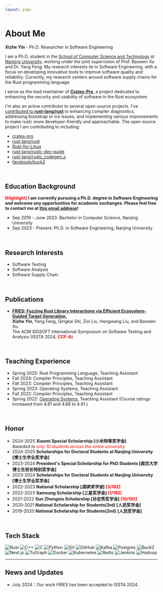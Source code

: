 ```yaml
---
layout: page
---
```


# About Me

<!-- <img src="yxz.jpg" class="floatpic" width="360" height="480"> -->

**Xizhe Yin** - Ph.D. Researcher in Software Engineering

I am a Ph.D. student in the [School of Computer Science and Technology](https://cs.nju.edu.cn/main.htm)
at [Nanjing University](https://njunju.nju.edu.cn/EN/main.htm),
working under the joint supervision of Prof. Baowen Xu and Dr. Yang Feng.
My research interests lie in Software Engineering,
with a focus on developing innovative tools to improve software quality and reliability.
Currently, my research centers around software supply chains for the Rust programming language.

I serve as the lead maintainer of **[Crates-Pro](https://github.com/crates-pro)**,
a project dedicated to enhancing the security and usability of software in the Rust ecosystem.

I'm also an active contributor to several open-source projects. 
I've [contributed to **rust-lang/rust**](https://github.com/rust-lang/rust/pulls?q=is%3Apr+author%3Axizheyin+) to enhancing compiler diagnostics, addressing bootstrap or ice issues,
and implementing various improvements to make rustc more developer-friendly and approachable.
The open source project I am contributing to including:

- [crates-pro](https://github.com/crates-pro)
- [rust-lang/rust](https://github.com/rust-lang/rust/)
- [Rust-for-Linux](https://github.com/Rust-for-Linux/linux)
- [rust-lang/rustc-dev-guide](https://github.com/rust-lang/rustc-dev-guide/)
- [rust-lang/rustc_codegen_c](https://github.com/rust-lang/rustc_codegen_c/)
- [facebook/buck2](https://github.com/facebook/buck2/)
<br>

## Education Background

**<font color='red'>[Highlight]</font> I am currently pursuing a Ph.D. degree in Software Engineering and welcome any opportunities for academic exchanges. Please feel free to contact me at [this email address](xizheyin@smail.nju.edu.cn)!**

- Sep 2019 - June 2023: Bachelor in Computer Science, Nanjing University
- Sep 2023 - Present: Ph.D. in Software Engineering, Nanjing University
<br>

## Research Interests
- Software Testing
- Software Analysis
- Software Supply Chain
<br>

## Publications

- **[FRIES: Fuzzing Rust Library Interactions via Efficient Ecosystem-Guided Target Generation.](https://dl.acm.org/doi/abs/10.1145/3650212.3680348)**  
  **Xizhe Yin**, Yang Feng, Qingkai Shi, Zixi Liu, Hongwang Liu, and Baowen Xu.  
  The ACM SIGSOFT International Symposium on Software Testing and Analysis (ISSTA 2024, **<font color='red'>CCF-A</font>**) 
<br>

## Teaching Experience
- Spring 2025: Rust Programming Language, Teaching Assistant
- Fall 2024: Compiler Principles, Teaching Assistant
- Fall 2023: Compiler Principles, Teaching Assistant
- Spring 2023: Operating Systems, Teaching Assistant
- Fall 2022: Compiler Principles, Teaching Assistant
- Spring 2022: [Operating Systems](https://changanyyy.gitbook.io/oslab/), Teaching Assistant (Course ratings increased from 4.81 and 4.68 to 4.91.)
<br>

## Honor

- 2024-2025 **Xiaomi Special Scholarship [小米特等奖学金]**  
  *Awarded to <font color='red'>only 10 students across the entire university</font>.*
- 2024-2025 **Scholarships for Doctoral Students at Nanjing University [博士生学业奖学金]**
- 2023-2024 **President's Special Scholarship for PhD Students [南京大学博士生校长特别奖学金]**
- 2023-2024 **Scholarships for Doctoral Students at Nanjing University [博士生学业奖学金]**
- 2022-2023 **National Scholarship [*国家奖学金*] <font color='red'>[3/192]</font>**
- 2022-2023 **Samsung Scholarship [三星奖学金] <font color='red'>[1/192]</font>**
- 2021-2022 **Sun Zhongxiu Scholarship [孙忠秀奖学金] <font color='red'>[10/192]</font>**
- 2020-2021 **National Scholarship for Students(3rd) [人民奖学金]**
- 2019-2020 **National Scholarship for Students(2nd) [人民奖学金]**
<br>



## Tech Stack

![Rust](https://img.shields.io/badge/-Rust-000000?style=flat&logo=rust&logoColor=white)
![C++](https://img.shields.io/badge/-C++-00599C?style=flat&logo=c%2B%2B&logoColor=white)
![C](https://img.shields.io/badge/-C-A8B9CC?style=flat&logo=c&logoColor=white)
![Python](https://img.shields.io/badge/-Python-3776AB?style=flat&logo=Python&logoColor=white)
![Git](https://img.shields.io/badge/-Git-F05032?style=flat&logo=git&logoColor=white)
![GitHub](https://img.shields.io/badge/-GitHub-181717?style=flat&logo=github)
![Kafka](https://img.shields.io/badge/-Kafka-231F20?style=flat&logo=apache-kafka&logoColor=white)
![Postgres](https://img.shields.io/badge/-PostgreSQL-336791?style=flat&logo=postgresql&logoColor=white)
![Buck2](https://img.shields.io/badge/-Buck2-4A154B?style=flat&logo=meta&logoColor=white)
![Next.js](https://img.shields.io/badge/-Next.js-000000?style=flat&logo=next.js&logoColor=white)
![TuGraph](https://img.shields.io/badge/-TuGraph-5C2D91?style=flat&logo=graph&logoColor=white)
![Docker](https://img.shields.io/badge/-Docker-2496ED?style=flat&logo=docker&logoColor=white)
![Kubernetes](https://img.shields.io/badge/-Kubernetes-326CE5?style=flat&logo=kubernetes&logoColor=white)
![Redis](https://img.shields.io/badge/-Redis-DC382D?style=flat&logo=redis&logoColor=white)
![Jenkins](https://img.shields.io/badge/-Jenkins-D24939?style=flat&logo=jenkins&logoColor=white)
![Hadoop](https://img.shields.io/badge/-Hadoop-66CCFF?style=flat&logo=apache-hadoop&logoColor=black)


---

## News and Updates
- July 2024：Our work *FRIES* has been accepted to ISSTA 2024.